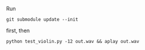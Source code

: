 Run

    git submodule update --init

first, then

    python test_violin.py -12 out.wav && aplay out.wav
